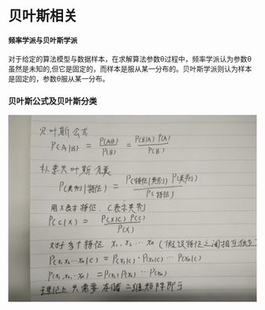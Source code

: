 贝叶斯相关
====
#### 频率学派与贝叶斯学派 ####
对于给定的算法模型与数据样本，在求解算法参数θ过程中，频率学派认为参数θ虽然是未知的,但它是固定的，而样本是服从某一分布的。贝叶斯学派则认为样本是固定的，参数θ服从某一分布。

### 贝叶斯公式及贝叶斯分类 ###
![贝叶斯公式及分类](/docs/ml/images/5_1-1.jpg)
